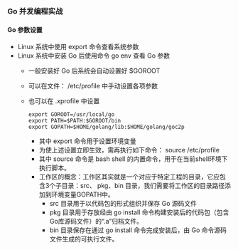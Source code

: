 ### Go 并发编程实战

#### Go 参数设置

+   Linux 系统中使用 export 命令查看系统参数
+   Linux 系统中安装 Go 后使用命令 go env 查看 Go 参数
    -   一般安装好 Go 后系统会自动设置好 $GOROOT
    -   可以在文件： /etc/profile 中手动设置各项参数
    -   也可以在 .xprofile 中设置

            export GOROOT=/usr/local/go
            export PATH=$PATH:$GOROOT/bin
            export GOPATH=$HOME/golang/lib:$HOME/golang/goc2p

        +   其中 export 命令用于设置环境变量
        +   为使上述设置立即生效，需再执行如下命令： source /etc/profile
        +   其中 source 命令是 bash shell 的内置命令，用于在当前shell环境下执行脚本。
        +   工作区的概念：工作区其实就是一个对应于特定工程的目录，它应包含3个子目录：src、 pkg、bin 目录，我们需要将工作区的目录路径添加到环境变量GOPATH中。
            -   src 目录用于以代码包的形式组织并保存 Go 源码文件
            -   pkg 目录用于存放经由 go install 命令构建安装后的代码包（包含Go库源码文件）的“.a”归档文件。
            -   bin 目录保存在通过 go install 命令完成安装后，由 Go 命令源码文件生成的可执行文件。
